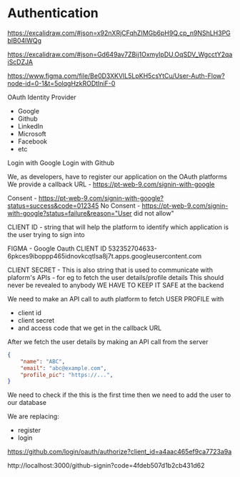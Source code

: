 
# Authentication

https://excalidraw.com/#json=x92nXRjCFqhZIMGb6pH9Q,cp_n9NShLH3PGbIB04lWQg

https://excalidraw.com/#json=Gd649av7ZBij1OxmyIpDU,OqSDV_WgcctY2qaiScDZJA

https://www.figma.com/file/Be0D3XKVIL5LpKH5csYtCu/User-Auth-Flow?node-id=0-1&t=5olqgHzkRODtIniF-0


OAuth Identity Provider

* Google
* Github
* LinkedIn
* Microsoft
* Facebook
* etc

Login with Google
Login with Github


We, as developers, have to register our application on
the OAuth platforms
We provide a callback URL - https://pt-web-9.com/signin-with-google

Consent - https://pt-web-9.com/signin-with-google?status=success&code=012345
No Consent - https://pt-web-9.com/signin-with-google?status=failure&reason="User did not allow"

CLIENT ID - string that will help the platform to identify which application 
is the user trying to sign into

FIGMA - Google Oauth CLIENT ID
532352704633-6pkces9iboppp465idnovkcqtlsa8j7t.apps.googleusercontent.com

CLIENT SECRET - This is also string that is used to communicate with plaform's APIs - for eg to fetch the user details/profile details
This should never be revealed to anybody
WE HAVE TO KEEP IT SAFE at the backend

We need to make an API call to auth platform to fetch USER PROFILE with
- client id
- client secret
- and access code that we get in the callback URL

After we fetch the user details by making an API call from the server

```json
{
    "name": "ABC",
    "email": "abc@example.com",
    "profile_pic": "https://...",
}
```

We need to check if the this is the first time
then we need to add the user to our database

We are replacing:
- register
- login



https://github.com/login/oauth/authorize?client_id=a4aac465ef9ca7723a9a

http://localhost:3000/github-signin?code=4fdeb507d1b2cb431d62